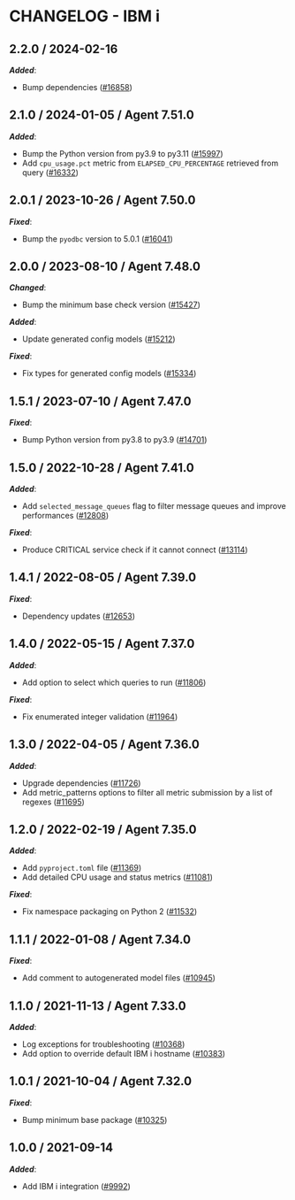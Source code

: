 # CHANGELOG - IBM i

<!-- towncrier release notes start -->

## 2.2.0 / 2024-02-16

***Added***:

* Bump dependencies ([#16858](https://github.com/DataDog/integrations-core/pull/16858))

## 2.1.0 / 2024-01-05 / Agent 7.51.0

***Added***:

* Bump the Python version from py3.9 to py3.11 ([#15997](https://github.com/DataDog/integrations-core/pull/15997))
* Add `cpu_usage.pct` metric from `ELAPSED_CPU_PERCENTAGE` retrieved from query ([#16332](https://github.com/DataDog/integrations-core/pull/16332))

## 2.0.1 / 2023-10-26 / Agent 7.50.0

***Fixed***:

* Bump the `pyodbc` version to 5.0.1 ([#16041](https://github.com/DataDog/integrations-core/pull/16041))

## 2.0.0 / 2023-08-10 / Agent 7.48.0

***Changed***:

* Bump the minimum base check version ([#15427](https://github.com/DataDog/integrations-core/pull/15427))

***Added***:

* Update generated config models ([#15212](https://github.com/DataDog/integrations-core/pull/15212))

***Fixed***:

* Fix types for generated config models ([#15334](https://github.com/DataDog/integrations-core/pull/15334))

## 1.5.1 / 2023-07-10 / Agent 7.47.0

***Fixed***:

* Bump Python version from py3.8 to py3.9 ([#14701](https://github.com/DataDog/integrations-core/pull/14701))

## 1.5.0 / 2022-10-28 / Agent 7.41.0

***Added***:

* Add `selected_message_queues` flag to filter message queues and improve performances ([#12808](https://github.com/DataDog/integrations-core/pull/12808))

***Fixed***:

* Produce CRITICAL service check if it cannot connect ([#13114](https://github.com/DataDog/integrations-core/pull/13114))

## 1.4.1 / 2022-08-05 / Agent 7.39.0

***Fixed***:

* Dependency updates ([#12653](https://github.com/DataDog/integrations-core/pull/12653))

## 1.4.0 / 2022-05-15 / Agent 7.37.0

***Added***:

* Add option to select which queries to run ([#11806](https://github.com/DataDog/integrations-core/pull/11806))

***Fixed***:

* Fix enumerated integer validation ([#11964](https://github.com/DataDog/integrations-core/pull/11964))

## 1.3.0 / 2022-04-05 / Agent 7.36.0

***Added***:

* Upgrade dependencies ([#11726](https://github.com/DataDog/integrations-core/pull/11726))
* Add metric_patterns options to filter all metric submission by a list of regexes ([#11695](https://github.com/DataDog/integrations-core/pull/11695))

## 1.2.0 / 2022-02-19 / Agent 7.35.0

***Added***:

* Add `pyproject.toml` file ([#11369](https://github.com/DataDog/integrations-core/pull/11369))
* Add detailed CPU usage and status metrics ([#11081](https://github.com/DataDog/integrations-core/pull/11081))

***Fixed***:

* Fix namespace packaging on Python 2 ([#11532](https://github.com/DataDog/integrations-core/pull/11532))

## 1.1.1 / 2022-01-08 / Agent 7.34.0

***Fixed***:

* Add comment to autogenerated model files ([#10945](https://github.com/DataDog/integrations-core/pull/10945))

## 1.1.0 / 2021-11-13 / Agent 7.33.0

***Added***:

* Log exceptions for troubleshooting ([#10368](https://github.com/DataDog/integrations-core/pull/10368))
* Add option to override default IBM i hostname ([#10383](https://github.com/DataDog/integrations-core/pull/10383))

## 1.0.1 / 2021-10-04 / Agent 7.32.0

***Fixed***:

* Bump minimum base package ([#10325](https://github.com/DataDog/integrations-core/pull/10325))

## 1.0.0 / 2021-09-14

***Added***:

* Add IBM i integration ([#9992](https://github.com/DataDog/integrations-core/pull/9992))
